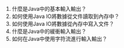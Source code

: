 

1. 什麼是Java中的基本輸入輸出？ 
2. 如何使用Java IO將數據從文件讀取到內存中？ 
3. 如何使用Java IO將數據從內存中寫入文件？ 
4. 什麼是Java中的緩衝輸入輸出？ 
5. 如何在Java中使用字符流進行輸入輸出？
